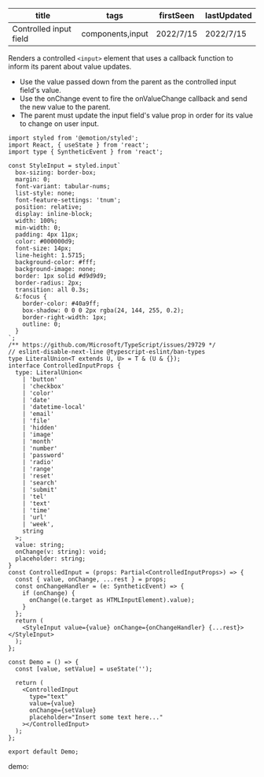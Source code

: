 | title                  | tags             | firstSeen | lastUpdated |
| ---------------------- | ---------------- | --------- | ----------- |
| Controlled input field | components,input | 2022/7/15 | 2022/7/15   |

Renders a controlled `<input>` element that uses a callback function to inform its parent about value updates.

- Use the value passed down from the parent as the controlled input field's value.
- Use the onChange event to fire the onValueChange callback and send the new value to the parent.
- The parent must update the input field's value prop in order for its value to change on user input.

```tsx | pure
import styled from '@emotion/styled';
import React, { useState } from 'react';
import type { SyntheticEvent } from 'react';

const StyleInput = styled.input`
  box-sizing: border-box;
  margin: 0;
  font-variant: tabular-nums;
  list-style: none;
  font-feature-settings: 'tnum';
  position: relative;
  display: inline-block;
  width: 100%;
  min-width: 0;
  padding: 4px 11px;
  color: #000000d9;
  font-size: 14px;
  line-height: 1.5715;
  background-color: #fff;
  background-image: none;
  border: 1px solid #d9d9d9;
  border-radius: 2px;
  transition: all 0.3s;
  &:focus {
    border-color: #40a9ff;
    box-shadow: 0 0 0 2px rgba(24, 144, 255, 0.2);
    border-right-width: 1px;
    outline: 0;
  }
`;
/** https://github.com/Microsoft/TypeScript/issues/29729 */
// eslint-disable-next-line @typescript-eslint/ban-types
type LiteralUnion<T extends U, U> = T & (U & {});
interface ControlledInputProps {
  type: LiteralUnion<
    | 'button'
    | 'checkbox'
    | 'color'
    | 'date'
    | 'datetime-local'
    | 'email'
    | 'file'
    | 'hidden'
    | 'image'
    | 'month'
    | 'number'
    | 'password'
    | 'radio'
    | 'range'
    | 'reset'
    | 'search'
    | 'submit'
    | 'tel'
    | 'text'
    | 'time'
    | 'url'
    | 'week',
    string
  >;
  value: string;
  onChange(v: string): void;
  placeholder: string;
}
const ControlledInput = (props: Partial<ControlledInputProps>) => {
  const { value, onChange, ...rest } = props;
  const onChangeHandler = (e: SyntheticEvent) => {
    if (onChange) {
      onChange((e.target as HTMLInputElement).value);
    }
  };
  return (
    <StyleInput value={value} onChange={onChangeHandler} {...rest}></StyleInput>
  );
};

const Demo = () => {
  const [value, setValue] = useState('');

  return (
    <ControlledInput
      type="text"
      value={value}
      onChange={setValue}
      placeholder="Insert some text here..."
    ></ControlledInput>
  );
};

export default Demo;
```

demo:

<code src="./ControlledInput.tsx"></code>

